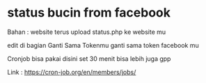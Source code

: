 # status bucin from facebook

Bahan : website terus upload status.php ke website mu

edit di bagian Ganti Sama Tokenmu ganti sama token facebook mu

Cronjob bisa pakai disini set 30 menit bisa lebih juga gpp

Link : https://cron-job.org/en/members/jobs/
